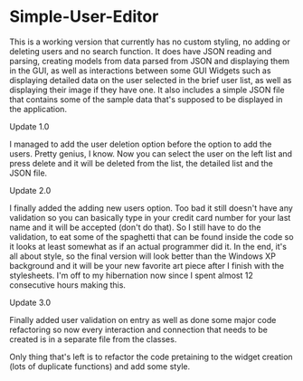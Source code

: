 # Simple-User-Editor

This is a working version that currently has no custom styling, no adding or deleting users and no search function.
It does have JSON reading and parsing, creating models from data parsed from JSON and displaying them in the GUI, as well as interactions between some GUI Widgets such as
displaying detailed data on the user selected in the brief user list, as well as displaying their image if they have one.
It also includes a simple JSON file that contains some of the sample data that's supposed to be displayed in the application.

Update 1.0

I managed to add the user deletion option before the option to add the users. Pretty genius, I know.
Now you can select the user on the left list and press delete and it will be deleted from the list, the detailed list and the JSON file.

Update 2.0

I finally added the adding new users option. Too bad it still doesn't have any validation so you can basically type in your
credit card number for your last name and it will be accepted (don't do that).
So I still have to do the validation, to eat some of the spaghetti that can be found inside the code so it looks at least
somewhat as if an actual programmer did it. 
In the end, it's all about style, so the final version will look better than the Windows XP background and it will be your
new favorite art piece after I finish with the stylesheets. I'm off to my hibernation now since I spent almost 12 consecutive
hours making this.

Update 3.0

Finally added user validation on entry as well as done some major code refactoring so now every interaction and connection that needs to be created is in a separate file from the classes.

Only thing that's left is to refactor the code pretaining to the widget creation (lots of duplicate functions)
and add some style.

